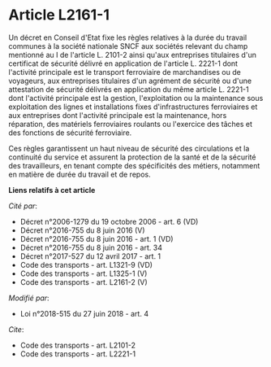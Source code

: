 # Article L2161-1

Un décret en Conseil d'Etat fixe les règles relatives à la durée du travail communes à la société nationale SNCF aux sociétés
relevant du champ mentionné au I de l'article L. 2101-2 ainsi qu'aux entreprises titulaires d'un certificat de sécurité
délivré en application de l'article L. 2221-1 dont l'activité principale est le transport ferroviaire de marchandises ou de
voyageurs, aux entreprises titulaires d'un agrément de sécurité ou d'une attestation de sécurité délivrés en application du
même article L. 2221-1 dont l'activité principale est la gestion, l'exploitation ou la maintenance sous exploitation des
lignes et installations fixes d'infrastructures ferroviaires et aux entreprises dont l'activité principale est la
maintenance, hors réparation, des matériels ferroviaires roulants ou l'exercice des tâches et des fonctions de sécurité
ferroviaire.

Ces règles garantissent un haut niveau de sécurité des circulations et la continuité du service et assurent la protection de
la santé et de la sécurité des travailleurs, en tenant compte des spécificités des métiers, notamment en matière de durée du
travail et de repos.

**Liens relatifs à cet article**

_Cité par_:

  - Décret n°2006-1279 du 19 octobre 2006 - art. 6 (VD)
  - Décret n°2016-755 du 8 juin 2016 (V)
  - Décret n°2016-755 du 8 juin 2016 - art. 1 (VD)
  - Décret n°2016-755 du 8 juin 2016 - art. 34
  - Décret n°2017-527 du 12 avril 2017 - art. 1
  - Code des transports - art. L1321-9 (VD)
  - Code des transports - art. L1325-1 (V)
  - Code des transports - art. L2161-2 (V)

_Modifié par_:

  - Loi n°2018-515 du 27 juin 2018 - art. 4

_Cite_:

  - Code des transports - art. L2101-2
  - Code des transports - art. L2221-1
